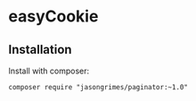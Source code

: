 # easyCookie
## Installation

Install with composer: 

    composer require "jasongrimes/paginator:~1.0"
